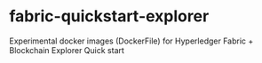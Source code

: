 # fabric-quickstart-explorer
Experimental docker images (DockerFile) for Hyperledger Fabric + Blockchain Explorer Quick start
